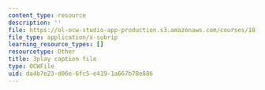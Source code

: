 ```yaml
---
content_type: resource
description: ''
file: https://ol-ocw-studio-app-production.s3.amazonaws.com/courses/18-06sc-linear-algebra-fall-2011/da4b7e23d06e6fc5e4191a667b78e886_rMv2rDiOTsI.srt
file_type: application/x-subrip
learning_resource_types: []
resourcetype: Other
title: 3play caption file
type: OCWFile
uid: da4b7e23-d06e-6fc5-e419-1a667b78e886
---
```

